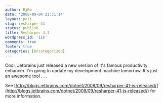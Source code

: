 ```yaml
---
author: BjRo
date: '2008-09-04 21:31:14'
layout: post
slug: resharper-41
status: publish
title: Resharper 4.1
wordpress_id: '116'
comments: true
footer: true
categories: [Uncategorized]
---
```


Cool, Jetbrains just released a new version of it's famous productivity enhancer. I'm going to update my development machine tomorrow. It's just an awesome tool . . . 

See [http://blogs.jetbrains.com/dotnet/2008/09/resharper-41-is-released/](http://blogs.jetbrains.com/dotnet/2008/09/resharper-41-is-released/) for more information.
